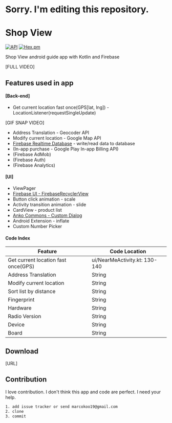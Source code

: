 # Sorry. I'm editing this repository.



# Shop View
 [![API](https://img.shields.io/badge/API-16%2B-brightgreen.svg?style=flat)](https://android-arsenal.com/api?level=16) [![Hex.pm](https://img.shields.io/hexpm/l/plug.svg?maxAge=2592000)](http://www.apache.org/licenses/LICENSE-2.0)

Shop View android guide app with Kotlin and Firebase


[FULL VIDEO]

## Features used in app

#### [Back-end]

* Get current location fast once(GPS[lat, lng]) - LocationListener(requestSingleUpdate)

[GIF SNAP VIDEO]

* Address Translation - Geocoder API
* Modify current location - Google Map API
* [Firebase Realtime Database](https://firebase.google.com/docs/database/) - write/read data to database
* (In-app purchase - Google Play In-app Billing API)
* (Firebase AdMob)
* (Firebase Auth)
* (Firebase Analytics)

<h4>[UI]</h4>

* ViewPager
* [Firebase UI - FirebaseRecyclerView](https://github.com/firebase/FirebaseUI-Android/blob/master/database/README.md)
* Button click animation - scale
* Activity transition animation - slide
* CardView - product list
* [Anko Commons - Custom Dialog](https://github.com/Kotlin/anko/wiki/Anko-Commons-%E2%80%93-Dialogs)
* Android Extension - inflate
* Custom Number Picker



<h4>Code Index</h4> 

|Feature|Code Location|
|---|---|
| Get current location fast once(GPS)      | ui/NearMeActivity.kt: 130-140 |
| Address Translation     | String |
| Modify current location      | String |
| Sort list by distance      | String |
| Fingerprint      | String |
| Hardware      | String |
| Radio Version     | String |
| Device      | String |
| Board      | String |

## Download
[URL]

## Contribution
I love contribution. I don't think this app and code are perfect. I need your help.
```html
1. add issue tracker or send marcokoo19@gmail.com
2. clone
3. commit
```

